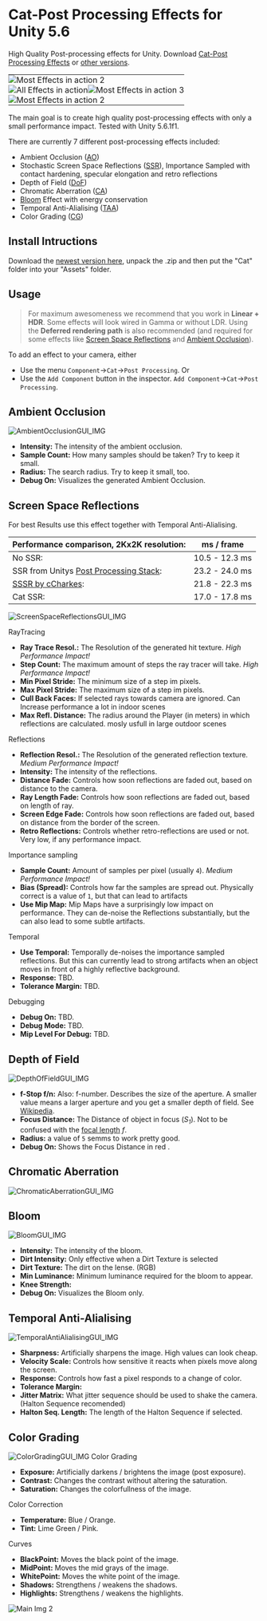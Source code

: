 # Cat-Post Processing Effects for Unity 5.6
High Quality Post-processing effects for Unity. Download [Cat-Post Processing Effects][SourceCode_Newest_LINK] or [other versions][Releases_LINK].

 <table style="width:100%;border-spacing:0px">
  <tr style="padding:0px">
    <td colspan="2" style="padding:0px"> <img src="Media/ElevatorDoorDetail.png" alt="Most Effects in action 2" style="width:width;height:height;"> </td>
  </tr>
  
  <tr style="padding:0px">
    <td style="padding:0px"> <img src="Media/DragonFly3.png" alt="All Effects in action" style="width:width;height:height;"> </td>
    <td style="padding:0px"> <img src="Media/coloredBalls.png" alt="Most Effects in action 3" style="width:width;height:height;"> </td>
  </tr style="padding:0px">
  
  <tr style="padding:0px">
    <td colspan="2" style="padding:0px"> <img src="Media/ElevatorDoor.png" alt="Most Effects in action 2" style="width:width;height:height;"> </td>
  </tr>
</table>

The main goal is to create high quality post-processing effects with only a small performance impact. Tested with Unity 5.6.1f1.

There are currently 7 different post-processing effects included:
- Ambient Occlusion ([AO][AO_ANCHOR])
- Stochastic Screen Space Reflections ([SSR][SSR_ANCHOR]), Importance Sampled with contact hardening, specular elongation and retro reflections 
- Depth of Field ([DoF][DoF_ANCHOR])
- Chromatic Aberration ([CA][CA_ANCHOR])
- [Bloom][Bloom_ANCHOR] Effect with energy conservation
- Temporal Anti-Alialising ([TAA][TAA_ANCHOR])
- Color Grading ([CG][ColorGrading_ANCHOR])

## Install Intructions
Download the [newest version here][SourceCode_Newest_LINK], unpack the .zip and then put the "Cat" folder into your "Assets" folder. 

## Usage
> For maximum awesomeness we recommend that you work in **Linear + HDR**. Some effects will look wired in Gamma or without LDR. Using the **Deferred rendering path** is also recommended (and required for some effects like [Screen Space Reflections][SSR_ANCHOR] and [Ambient Occlusion][AO_ANCHOR]).

To add an effect to your camera, either
- Use the menu `Component`&rarr;`Cat`&rarr;`Post Processing`. Or
- Use the `Add Component` button in the inspector. `Add Component`&rarr;`Cat`&rarr;`Post Processing`.

## Ambient Occlusion
![AmbientOcclusionGUI_IMG][AmbientOcclusionGUI_IMG]
- **Intensity:** The intensity of the ambient occlusion.
- **Sample Count:** How many samples should be taken? Try to keep it small.
- **Radius:** The search radius. Try to keep it small, too.
- **Debug On:** Visualizes the generated Ambient Occlusion.

## Screen Space Reflections
For best Results use this effect together with Temporal Anti-Alialising.

Performance comparison, 2Kx2K resolution: | ms / frame
--- | ---
No SSR: | 10.5 - 12.3 ms
SSR from Unitys [Post Processing Stack](https://github.com/Unity-Technologies/PostProcessing): | 23.2 - 24.0 ms
[SSSR by cCharkes](https://github.com/cCharkes/StochasticScreenSpaceReflection): | 21.8 - 22.3 ms
Cat SSR: | 17.0 - 17.8 ms

![ScreenSpaceReflectionsGUI_IMG][ScreenSpaceReflectionsGUI_IMG]

RayTracing
- **Ray Trace Resol.:** The Resolution of the generated hit texture. _High Performance Impact!_
- **Step Count:** The maximum amount of steps the ray tracer will take. _High Performance Impact!_
- **Min Pixel Stride:** The minimum size of a step im pixels.
- **Max Pixel Stride:** The maximum size of a step im pixels.
- **Cull Back Faces:** If selected rays towards camera are ignored. Can Increase performance a lot in indoor scenes
- **Max Refl. Distance:** The radius around the Player (in meters) in which reflections are calculated. mosly usfull in large outdoor scenes

Reflections
- **Reflection Resol.:** The Resolution of the generated reflection texture. _Medium Performance Impact!_
- **Intensity:** The intensity of the reflections.
- **Distance Fade:** Controls how soon reflections are faded out, based on distance to the camera.
- **Ray Length Fade:** Controls how soon reflections are faded out, based on length of ray.
- **Screen Edge Fade:** Controls how soon reflections are faded out, based on distance from the border of the screen.
- **Retro Reflections:** Controls whether retro-reflections are used or not. Very low, if any performance impact.

Importance sampling
- **Sample Count:** Amount of samples per pixel (usually `4`). _Medium Performance Impact!_
- **Bias (Spread):** Controls how far the samples are spread out. Physically correct is a value of `1`, but that can lead to artifacts
- **Use Mip Map:** Mip Maps have a surprisingly low impact on performance. They can de-noise the Reflections substantially, but the can also lead to some subtle artifacts.

Temporal
- **Use Temporal:** Temporally de-noises the importance sampled reflections. But this can currently lead to strong artifacts when an object moves in front of a highly reflective background.
- **Response:** TBD.
- **Tolerance Margin:** TBD.

Debugging
- **Debug On:** TBD.
- **Debug Mode:** TBD.
- **Mip Level For Debug:** TBD.

## Depth of Field
![DepthOfFieldGUI_IMG][DepthOfFieldGUI_IMG]
- **f-Stop f/n:** Also: f-number. Describes the size of the aperture. A smaller value means a larger aperture and you get a smaller depth of field. See [Wikipedia][fNumberWikipedia_LINK].
- **Focus Distance:** The Distance of object in focus (*S<sub>1</sub>*). Not to be confused with the [focal length][FocalLengthWikipedia_LINK] *f*.
- **Radius:** a value of `5` semms to work pretty good.
- **Debug On:** Shows the Focus Distance in red .

## Chromatic Aberration
![ChromaticAberrationGUI_IMG][ChromaticAberrationGUI_IMG]

## Bloom
![BloomGUI_IMG][BloomGUI_IMG]
- **Intensity:** The intensity of the bloom.
- **Dirt Intensity:** Only effective when a Dirt Texture is selected  
- **Dirt Texture:** The dirt on the lense. (RGB)
- **Min Luminance:** Minimum luminance required for the bloom to appear.
- **Knee Strength:** 
- **Debug On:** Visualizes the Bloom only.

## Temporal Anti-Alialising
![TemporalAntiAlialisingGUI_IMG][TemporalAntiAlialisingGUI_IMG]
- **Sharpness:** Artificially sharpens the image. High values can look cheap.
- **Velocity Scale:** Controls how sensitive it reacts when pixels move along the screen.
- **Response:** Controls how fast a pixel responds to a change of color.
- **Tolerance Margin:** 
- **Jitter Matrix:** What jitter sequence should be used to shake the camera. (Halton Sequence recomended)
- **Halton Seq. Length:** The length of the Halton Sequence if selected.

## Color Grading
![ColorGradingGUI_IMG][ColorGradingGUI_IMG]
Color Grading
- **Exposure:** Artificially darkens / brightens the image (post exposure).
- **Contrast:** Changes the contrast without altering the saturation.
- **Saturation:** Changes the colorfullness of the image.

Color Correction
- **Temperature:** Blue / Orange.
- **Tint:** Lime Green / Pink.

Curves
- **BlackPoint:** Moves the black point of the image.
- **MidPoint:** Moves the mid grays of the image.
- **WhitePoint:** Moves the white point of the image.
- **Shadows:** Strengthens / weakens the shadows.
- **Highlights:** Strengthens / weakens the highlights.

![Main Img 2][DragonFly_IMG]



[coloredBalls_IMG]:              Media/coloredBalls.png               "Most Effects in action 1"
[ElevatorDoor_IMG]:              Media/ElevatorDoor.png               "Most Effects in action 2"
[ElevatorDoorDetail_IMG]:        Media/ElevatorDoorDetail.png         "Most Effects in action 3"
[DragonFly_IMG]:                 Media/DragonFly3.png                 "Most Effects in action 4"
[AmbientOcclusionGUI_IMG]:       Media/CatAOGUI.png                   "Ambient Occlusion GUI"
[ScreenSpaceReflectionsGUI_IMG]: Media/CatSSRGUI.png                  "Screen Space Reflections GUI"
[DepthOfFieldGUI_IMG]:           Media/CatDoFGUI.png                  "Depth of Field GUI"
[ChromaticAberrationGUI_IMG]:    Media/CatChromaticAberrationGUI.png  "Chromatic Aberration GUI"
[BloomGUI_IMG]:                  Media/CatBloomGUI.png                "Bloom Effect GUI"
[TemporalAntiAlialisingGUI_IMG]: Media/CatAAGUI.png                   "Temporal Anti-Alialising GUI"
[ColorGradingGUI_IMG]:           Media/CatColorGradingGUI.png          "Color Grading GUI"

[Install_ANCHOR]:                #install-intructions
[Usage_ANCHOR]:                  #usage
[AO_ANCHOR]:                     #ambient-occlusion
[SSR_ANCHOR]:                    #screen-space-reflections
[CA_ANCHOR]:                     #chromatic-aberration
[DoF_ANCHOR]:                    #depth-of-field
[TAA_ANCHOR]:                    #temporal-anti-alialising
[Bloom_ANCHOR]:                  #bloom
[ColorGrading_ANCHOR]:           #color-grading

[Releases_LINK]:                 https://github.com/JoachimCoenen/Cat-PostProcessing/releases "Cat-PostProcessing/releases"
[SourceCode_Newest_LINK]:        https://github.com/JoachimCoenen/Cat-PostProcessing/archive/v0.4.0-alpha.zip  "Cat-Post Processing v0.4.0-alpha - Source Code"

[fNumberWikipedia_LINK]:         https://en.wikipedia.org/wiki/F-number                       "f-number - Wikipedia"
[FocalLengthWikipedia_LINK]:     https://en.wikipedia.org/wiki/Focal_length                   "Focal length - Wikipedia"






